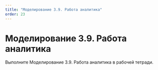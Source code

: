 ```yaml
---
title: "Моделирование 3.9. Работа аналитика"
order: 23
---
```


# Моделирование 3.9. Работа аналитика

Выполните Моделирование 3.9. Работа аналитика в рабочей тетради.